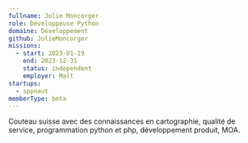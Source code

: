 ```yaml
---
fullname: Julie Moncorger
role: Développeuse Python
domaine: Développement
github: JulieMoncorger
missions:
  - start: 2023-01-19
    end: 2023-12-31
    status: independent
    employer: Malt
startups:
  - sppnaut
memberType: beta
---
```


Couteau suisse avec des connaissances en cartographie, qualité de service, programmation python et php, développement produit, MOA.
